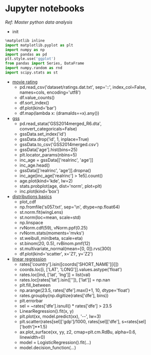 # Jupyter notebooks

_Ref: Master python data analysis_

- init
```python
%matplotlib inline
import matplotlib.pyplot as plt
import numpy as np
import pandas as pd
plt.style.use('ggplot')
from pandas import Series, DataFrame
import numpy.random as rnd
import scipy.stats as st
```

- [movie rating](movieRating/movie_rating.ipynb)
    + pd.read_csv('dataset/ratings.dat.txt', sep='::', index_col=False, names=cols, encoding='utf8')
    + df.value_counts()
    + df.sort_index()
    + df.plot(kind='bar')
    + df.map(lambda x: (dramaIds==x).any())
- [gss](gss/gss.ipynb)
    + pd.read_stata('GSS2014merged_R6.dta', convert_categoricals=False)
    + gssData.set_index('id')
    + gssData.drop('id', 1, inplace=True)
    + gssData.to_csv('GSS2014merged.csv')
    + gssData['age'].hist(bins=25)
    + plt.locator_params(nbins=5)
    + inc_age = gssData[['realrinc', 'age']]
    + inc_age.head()
    + gssData[['realrinc', 'age']].dropna()
    + inc_age[inc_age['realrinc'] > 1e5].count()
    + age.plot(kind='kde', lw=2)
    + stats.probplot(age, dist='norm', plot=plt)
    + inc.plot(kind='box')
- [distributions basics](model_tutorial/model.ipynb)
    + plot_cdf
    + np.fromfile('s057.txt', sep='\n', dtype=np.float64)
    + st.norm.fit(wingLens)
    + st.norm(loc=mean, scale=std)
    + np.linspace
    + rvNorm.cdf(59), vNorm.ppf(0.25)
    + rvNorm.stats(moments='mvks')
    + st.weibull_min(beta, scale=eta)
    + st.binom(20, 0.5), rvBinom.pmf(12)
    + st.multivariate_normal(mean=[0, 0]).rvs(300)
    + df.plot(kind='scatter', x='Z1', y='Z2')
- [linear regression](LinearRegression/LinearRegression.ipynb)
    + rates['country'].isin([coords['SHORT_NAME'][i]])
    + coords.loc[i, ['LAT', 'LONG']].values.astype('float')
    + rates.loc[ind, ['lat', 'lng']] = list(val)
    + rates.loc[rates['lat'].isin(['']), ['lat']] = np.nan
    + plt.fill_between
    + np.arange(23.5, rates['dfe'].max()+1, 10, dtype='float')
    + rates.groupby(np.digitize(rates['dfe'], bins))
    + plt.errorbar
    + sel = ~rates['dfe'].isnull() * rates['dfe'] > 23.5
    + LinearRegression().fit(x, y)
    + plt.plot(xx, model.predict(xx), '--', lw=3)
    + plt.scatter(rates[sel]['gdp']/1000, rates[sel]['dfe'], s=rates[sel]['both']**1.5)
    + ax.plot_surface(xx, yy, z2, cmap=plt.cm.RdBu, alpha=0.6, linewidth=0)
    + model = LogisticRegression().fit(...)
    + model.decision_function(...)
